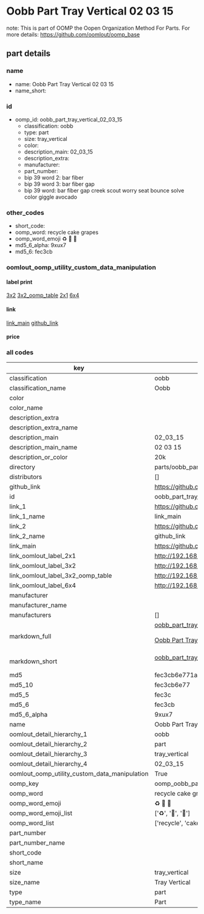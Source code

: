 # Oobb Part Tray Vertical 02 03 15  

note: This is part of OOMP the Oopen Organization Method For Parts. For more details: https://github.com/oomlout/oomp_base

##  part details





### name
* name: Oobb Part Tray Vertical 02 03 15
* name_short: 
### id
* oomp_id: oobb_part_tray_vertical_02_03_15
  * classification: oobb
  * type: part
  * size: tray_vertical
  * color: 
  * description_main: 02_03_15
  * description_extra: 
  * manufacturer: 
  * part_number: 
  * bip 39 word 2: bar fiber
  * bip 39 word 3: bar fiber gap
  * bip 39 word: bar fiber gap creek scout worry seat bounce solve color giggle avocado

### other_codes
* short_code: 
* oomp_word: recycle cake grapes
* oomp_word_emoji :recycle: :cake: :grapes:
* md5_6_alpha: 9xux7
* md5_6: fec3cb






### oomlout_oomp_utility_custom_data_manipulation
#### label print
[3x2](http://192.168.1.245:1112/?label=oomp%209xux7)
[3x2_oomp_table](http://192.168.1.107:1112/?label=oomp%209xux7)
[2x1](http://192.168.1.242:1112/?label=oomp%209xux7)
[6x4](http://192.168.1.55:1112/?label=oomp%209xux7)    

#### link

[link_main](https://github.com/oomlout/oomlout_oomp_current_version_messy/tree/main/parts/oobb_part_tray_vertical_02_03_15) [github_link](https://github.com/oomlout/oomlout_oomp_part_src/tree/main/parts/oobb_part_tray_vertical_02_03_15)                             

#### price







### all codes 
| key | value |  
| --- | --- |  
| classification | oobb |  
| classification_name | Oobb |  
| color |  |  
| color_name |  |  
| description_extra |  |  
| description_extra_name |  |  
| description_main | 02_03_15 |  
| description_main_name | 02 03 15 |  
| description_or_color | 20k |  
| directory | parts/oobb_part_tray_vertical_02_03_15 |  
| distributors | [] |  
| github_link | https://github.com/oomlout/oomlout_oomp_part_src/tree/main/parts/oobb_part_tray_vertical_02_03_15 |  
| id | oobb_part_tray_vertical_02_03_15 |  
| link_1 | https://github.com/oomlout/oomlout_oomp_current_version_messy/tree/main/parts/oobb_part_tray_vertical_02_03_15 |  
| link_1_name | link_main |  
| link_2 | https://github.com/oomlout/oomlout_oomp_part_src/tree/main/parts/oobb_part_tray_vertical_02_03_15 |  
| link_2_name | github_link |  
| link_main | https://github.com/oomlout/oomlout_oomp_current_version_messy/tree/main/parts/oobb_part_tray_vertical_02_03_15 |  
| link_oomlout_label_2x1 | http://192.168.1.242:1112/?label=oomp%209xux7 |  
| link_oomlout_label_3x2 | http://192.168.1.245:1112/?label=oomp%209xux7 |  
| link_oomlout_label_3x2_oomp_table | http://192.168.1.107:1112/?label=oomp%209xux7 |  
| link_oomlout_label_6x4 | http://192.168.1.55:1112/?label=oomp%209xux7 |  
| manufacturer |  |  
| manufacturer_name |  |  
| manufacturers | [] |  
| markdown_full | [oobb_part_tray_vertical_02_03_15](https://github.com/oomlout/oomlout_oomp_current_version_messy/tree/main/parts/oobb_part_tray_vertical_02_03_15)<br>[](https://github.com/oomlout/oomlout_oomp_current_version_messy/tree/main/parts/oobb_part_tray_vertical_02_03_15)<br>[Oobb Part Tray Vertical 02 03 15](https://github.com/oomlout/oomlout_oomp_current_version_messy/tree/main/parts/oobb_part_tray_vertical_02_03_15)<br><br> |  
| markdown_short | [oobb_part_tray_vertical_02_03_15](https://github.com/oomlout/oomlout_oomp_current_version_messy/tree/main/parts/oobb_part_tray_vertical_02_03_15)<br><br> |  
| md5 | fec3cb6e771a784bf760a332be956893 |  
| md5_10 | fec3cb6e77 |  
| md5_5 | fec3c |  
| md5_6 | fec3cb |  
| md5_6_alpha | 9xux7 |  
| name | Oobb Part Tray Vertical 02 03 15 |  
| oomlout_detail_hierarchy_1 | oobb |  
| oomlout_detail_hierarchy_2 | part |  
| oomlout_detail_hierarchy_3 | tray_vertical |  
| oomlout_detail_hierarchy_4 | 02_03_15 |  
| oomlout_oomp_utility_custom_data_manipulation | True |  
| oomp_key | oomp_oobb_part_tray_vertical_02_03_15 |  
| oomp_word | recycle cake grapes |  
| oomp_word_emoji | :recycle: :cake: :grapes: |  
| oomp_word_emoji_list | [':recycle:', ':cake:', ':grapes:'] |  
| oomp_word_list | ['recycle', 'cake', 'grapes'] |  
| part_number |  |  
| part_number_name |  |  
| short_code |  |  
| short_name |  |  
| size | tray_vertical |  
| size_name | Tray Vertical |  
| type | part |  
| type_name | Part |  
